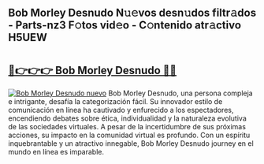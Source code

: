 ## Bob Morley Desnudo N𝚞𝚎vos desn𝚞dos filtr𝚊dos - Parts-nz3 F𝚘tos vid𝚎o - C𝚘ntenido atr𝚊ctivo H5UEW

# <h2><a href="http://mb1qlo.tromn.icu/?c=Bob+Morley+Desnudo">🔗👉👉👉 Bob Morley Desnudo 🔗🔗</a></h2>

[![Bob Morley Desnudo nuevo](https://i.imgur.com/pEAQMta.gif)](http://mb1qlo.tromn.icu/?c=Bob+Morley+Desnudo)
Bob Morley Desnudo, una persona compleja e intrigante, desafía la categorización fácil. Su innovador estilo de comunicación en línea ha cautivado y enfurecido a los espectadores, encendiendo debates sobre ética, individualidad y la naturaleza evolutiva de las sociedades virtuales. A pesar de la incertidumbre de sus próximas acciones, su impacto en la comunidad virtual es profundo. Con un espíritu inquebrantable y un atractivo innegable, Bob Morley Desnudo journey en el mundo en línea es imparable.
